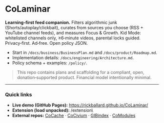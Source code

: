 <!-- status: stub; target: 150+ words -->
<!-- status: stub; target: 150+ words -->
<!-- status: stub; target: 150+ words -->

# CoLaminar

**Learning‑first feed companion.**  Filters algorithmic junk (Shorts/autoplay/clickbait), curates from sources you choose (RSS + YouTube channel feeds), and measures Focus & Growth.  Kid Mode: whitelisted channels only, ≥6‑minute videos, parental locks guided.  Privacy‑first.  Ad‑free.  Open policy JSON.

- Start in `/docs/business/BusinessPlan.md` and `/docs/product/Roadmap.md`.
- Implementation details: `/docs/engineering/Architecture.md`.
- Policy schema + examples: `/policy/`.

> This repo contains plans and scaffolding for a compliant, open, donation‑supported product.  Financial model intentionally minimal.


---

### Quick links
- **Live demo (GitHub Pages):** https://rickballard.github.io/CoLaminar/
- **Extension (load unpacked):** \/extension\
- **External repos:** [CoCache](https://github.com/rickballard/CoCache) · [CoCivium](https://github.com/rickballard/CoCivium) · [GIBindex](https://github.com/rickballard/GIBindex) · [CoModules](https://github.com/rickballard/CoModules)



